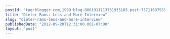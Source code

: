 ```yaml
---
postId: "tag:blogger.com,1999:blog-8061911113731935185.post-7571163795563447552"
title: "Dieter Rams: Less and More Interview"
slug: "dieter-rams-less-and-more-interview"
publishedDate: "2012-09-20T12:31:00.001-07:00"
layout: "post"
---
```




